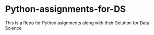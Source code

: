 # Python-assignments-for-DS
This is a Repo for Python asignments along with their Solution for Data Science 
